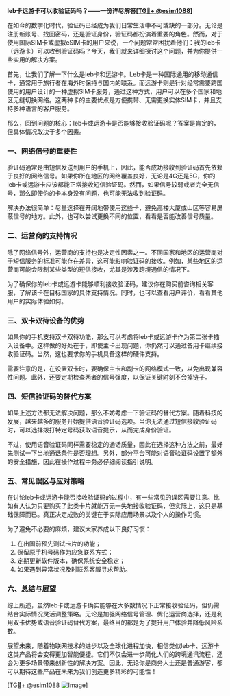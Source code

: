 **leb卡远游卡可以收验证码吗？——一份详尽解答[[TG💪+ @esim1088](https://t.me/s/esim1088)]**

在如今的数字化时代，验证码已经成为我们日常生活中不可或缺的一部分。无论是注册新账号、找回密码，还是验证身份，验证码都扮演着重要的角色。然而，对于使用国际SIM卡或虚拟eSIM卡的用户来说，一个问题常常困扰着他们：我的leb卡（远游卡）可以收到验证码吗？今天，我们就来详细探讨这个问题，并为你提供一些实用的解决方案。

首先，让我们了解一下什么是leb卡和远游卡。Leb卡是一种国际通用的移动通信卡，通常用于旅行者在海外时保持与国内的联系。而远游卡则是针对经常需要跨国使用的用户设计的一种虚拟SIM卡服务，通过这种方式，用户可以在多个国家和地区无缝切换网络。这两种卡的主要优点是方便携带、无需更换实体SIM卡，并且支持多种语言的客户服务。

那么，回到问题的核心：leb卡或远游卡是否能够接收验证码呢？答案是肯定的，但具体情况取决于多个因素。

### 一、网络信号的重要性

验证码通常是由短信发送到用户的手机上，因此，能否成功接收到验证码首先依赖于良好的网络信号。如果你所在地区的网络覆盖良好，无论是4G还是5G，你的leb卡或远游卡应该都能正常接收短信验证码。然而，如果信号较弱或者完全无信号，那么即使你的卡本身没有问题，也可能无法收到验证码。

解决办法很简单：尽量选择在开阔地带使用这些卡，避免高楼大厦或山区等容易屏蔽信号的地方。此外，也可以尝试更换不同的位置，看看是否能改善信号质量。

### 二、运营商的支持情况

除了网络信号外，运营商的支持也是决定性因素之一。不同国家和地区的运营商对于短信服务的标准可能存在差异，这可能影响验证码的接收。例如，某些地区的运营商可能会限制某些类型的短信接收，尤其是涉及跨境通信的情况下。

为了确保你的leb卡或远游卡能够顺利接收验证码，建议你在购买前咨询相关客服，了解该卡在目标国家的具体支持情况。同时，也可以查看用户评价，看看其他用户的实际体验如何。

### 三、双卡双待设备的优势

如果你的手机支持双卡双待功能，那么可以考虑将leb卡或远游卡作为第二张卡插入设备中。这样做的好处在于，即使主卡出现问题，你仍然可以通过备用卡继续接收验证码。当然，这也要求你的手机具备这样的硬件支持。

需要注意的是，在设置双卡时，要确保主卡和副卡的网络模式一致，以免出现兼容性问题。此外，还要定期检查两者的信号强度，以保证关键时刻不会掉链子。

### 四、短信验证码的替代方案

如果上述方法都无法解决问题，那么不妨考虑一下验证码的替代方案。随着科技的发展，越来越多的服务开始提供语音验证码选项。当你无法通过短信接收验证码时，可以选择拨打特定号码获取语音提示，从而完成身份验证。

不过，使用语音验证码同样需要稳定的通话质量，因此在选择这种方法之前，最好先测试一下当地通话条件是否理想。另外，部分平台可能对语音验证码设置了额外的安全措施，因此在操作过程中务必仔细阅读指引说明。

### 五、常见误区与应对策略

在讨论leb卡或远游卡能否接收验证码的过程中，有一些常见的误区需要注意。比如有人认为只要购买了此类卡片就能万无一失地接收验证码，但实际上，这只是基础保障而已。真正决定成败的关键在于实际应用场景以及个人的操作习惯。

为了避免不必要的麻烦，建议大家养成以下良好习惯：
1. 在出国前预先测试卡片的功能；
2. 保留原手机号码作为应急联系方式；
3. 定期更新软件版本，确保系统安全稳定；
4. 如果遇到异常状况及时联系客服寻求帮助。

### 六、总结与展望

综上所述，虽然leb卡或远游卡确实能够在大多数情况下正常接收验证码，但仍需结合实际情况灵活调整策略。无论是加强网络信号管理、优化运营商选择，还是利用双卡优势或语音验证码替代方案，最终目的都是为了提升用户体验并降低风险系数。

展望未来，随着物联网技术的进步以及全球化进程加快，相信类似leb卡、远游卡这类产品将会变得更加智能便捷。它们不仅会进一步简化人们的跨境通讯流程，还会为更多场景带来创新性的解决方案。因此，无论你是商务人士还是普通游客，都可以期待这些产品在未来为我们创造更多精彩的可能性！

[[TG💪+ @esim1088](https://t.me/s/esim1088) ![Image](https://i.postimg.cc/4NQfJmqS/Snipaste-2025-05-13-00-14-12.png)]